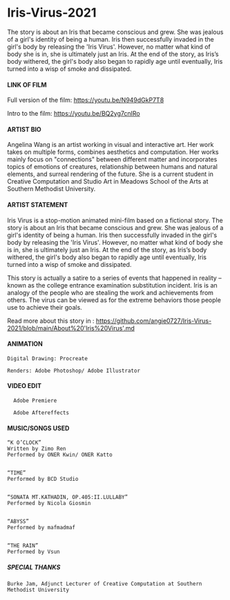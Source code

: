 # Iris-Virus-2021
The story is about an Iris that became conscious and grew. She was jealous of a girl's identity of being a human. Iris then successfully invaded in the girl's body by releasing the 'Iris Virus'. However, no matter what kind of body she is in, she is ultimately just an Iris.  At the end of the story, as Iris’s body withered, the girl's body also began to rapidly age until eventually, Iris turned into a wisp of smoke and dissipated.



#### LINK OF FILM

Full version of the film:
https://youtu.be/N949dGkP7T8

Intro to the film:
https://youtu.be/BQ2yg7cnIRo



#### ARTIST BIO

Angelina Wang is an artist working in visual and interactive art. Her work takes on multiple forms, combines aesthetics and computation. Her works mainly focus on "connections" between different matter and incorporates topics of emotions of creatures, relationship between humans and natural elements, and surreal rendering of the future. She is a current student in Creative Computation and Studio Art in Meadows School of the Arts at Southern Methodist University.



#### ARTIST STATEMENT

 Iris Virus is a stop-motion animated mini-film based on a fictional story. The story is about an Iris that became conscious and grew. She was jealous of a girl's identity of being a human. Iris then successfully invaded in the girl's body by releasing the 'Iris Virus'. However, no matter what kind of body she is in, she is ultimately just an Iris.  At the end of the story, as Iris’s body withered, the girl's body also began to rapidly age until eventually, Iris turned into a wisp of smoke and dissipated.
                       
This story is actually a satire to a series of events that happened in reality – known as the college entrance examination substitution incident.
Iris is an analogy of the people who are stealing the work and achievements from others. The virus can be viewed as for the extreme behaviors those people use to achieve their goals. 

Read more about this story in : https://github.com/angie0727/Iris-Virus-2021/blob/main/About%20'Iris%20Virus'.md


#### ANIMATION

    Digital Drawing: Procreate

    Renders: Adobe Photoshop/ Adobe Illustrator



#### VIDEO EDIT

      Adobe Premiere

      Adobe Aftereffects



#### MUSIC/SONGS USED

    “K O’CLOCK”
    Written by Zimo Ren
    Performed by ONER Kwin/ ONER Katto


    “TIME”
    Performed by BCD Studio
    

    “SONATA MT.KATHADIN, OP.405:II.LULLABY”
    Performed by Nicola Giosmin


    “ABYSS”
    Performed by mafmadmaf


    “THE RAIN”
    Performed by Vsun



##### SPECIAL THANKS

    Burke Jam, Adjunct Lecturer of Creative Computation at Southern Methodist University

